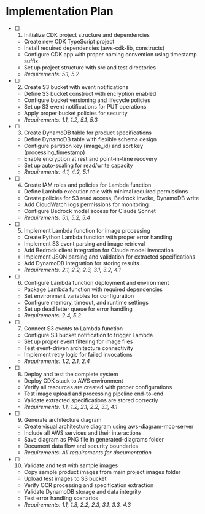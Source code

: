 # Implementation Plan

- [ ] 1. Initialize CDK project structure and dependencies
    - Create new CDK TypeScript project
    - Install required dependencies (aws-cdk-lib, constructs)
    - Configure CDK app with proper naming convention using timestamp suffix
    - Set up project structure with src and test directories
    - _Requirements: 5.1, 5.2_

- [ ] 2. Create S3 bucket with event notifications
    - Define S3 bucket construct with encryption enabled
    - Configure bucket versioning and lifecycle policies
    - Set up S3 event notifications for PUT operations
    - Apply proper bucket policies for security
    - _Requirements: 1.1, 1.2, 5.1, 5.3_

- [ ] 3. Create DynamoDB table for product specifications
    - Define DynamoDB table with flexible schema design
    - Configure partition key (image_id) and sort key (processing_timestamp)
    - Enable encryption at rest and point-in-time recovery
    - Set up auto-scaling for read/write capacity
    - _Requirements: 4.1, 4.2, 5.1_

- [ ] 4. Create IAM roles and policies for Lambda function
    - Define Lambda execution role with minimal required permissions
    - Create policies for S3 read access, Bedrock invoke, DynamoDB write
    - Add CloudWatch logs permissions for monitoring
    - Configure Bedrock model access for Claude Sonnet
    - _Requirements: 5.1, 5.2, 5.4_

- [ ] 5. Implement Lambda function for image processing
    - Create Python Lambda function with proper error handling
    - Implement S3 event parsing and image retrieval
    - Add Bedrock client integration for Claude model invocation
    - Implement JSON parsing and validation for extracted specifications
    - Add DynamoDB integration for storing results
    - _Requirements: 2.1, 2.2, 2.3, 3.1, 3.2, 4.1_

- [ ] 6. Configure Lambda function deployment and environment
    - Package Lambda function with required dependencies
    - Set environment variables for configuration
    - Configure memory, timeout, and runtime settings
    - Set up dead letter queue for error handling
    - _Requirements: 2.4, 5.2_

- [ ] 7. Connect S3 events to Lambda function
    - Configure S3 bucket notification to trigger Lambda
    - Set up proper event filtering for image files
    - Test event-driven architecture connectivity
    - Implement retry logic for failed invocations
    - _Requirements: 1.2, 2.1, 2.4_

- [ ] 8. Deploy and test the complete system
    - Deploy CDK stack to AWS environment
    - Verify all resources are created with proper configurations
    - Test image upload and processing pipeline end-to-end
    - Validate extracted specifications are stored correctly
    - _Requirements: 1.1, 1.2, 2.1, 2.2, 3.1, 4.1_

- [ ] 9. Generate architecture diagram
    - Create visual architecture diagram using aws-diagram-mcp-server
    - Include all AWS services and their interactions
    - Save diagram as PNG file in generated-diagrams folder
    - Document data flow and security boundaries
    - _Requirements: All requirements for documentation_

- [ ] 10. Validate and test with sample images
    - Copy sample product images from main project images folder
    - Upload test images to S3 bucket
    - Verify OCR processing and specification extraction
    - Validate DynamoDB storage and data integrity
    - Test error handling scenarios
    - _Requirements: 1.1, 1.3, 2.2, 2.3, 3.1, 3.3, 4.3_
